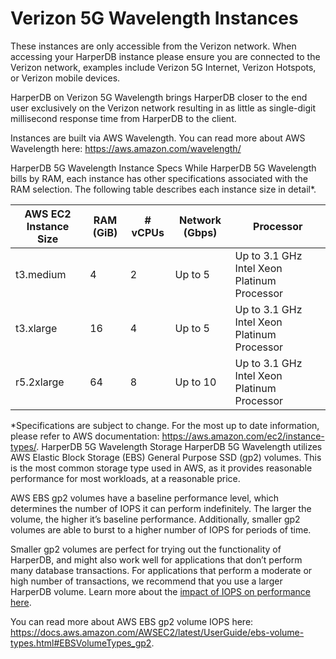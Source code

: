 # Verizon 5G Wavelength Instances

These instances are only accessible from the Verizon network. When accessing your HarperDB instance please ensure you are connected to the Verizon network, examples include Verizon 5G Internet, Verizon Hotspots, or Verizon mobile devices.



HarperDB on Verizon 5G Wavelength brings HarperDB closer to the end user exclusively on the Verizon network resulting in as little as single-digit millisecond response time from HarperDB to the client.



Instances are built via AWS Wavelength. You can read more about AWS Wavelength here: https://aws.amazon.com/wavelength/

HarperDB 5G Wavelength Instance Specs
While HarperDB 5G Wavelength bills by RAM, each instance has other specifications associated with the RAM selection. The following table describes each instance size in detail*.

| AWS EC2 Instance Size	 | RAM (GiB)	 | # vCPUs	 | Network (Gbps)	 | Processor                                   |
|------------------------|------------|----------|-----------------|---------------------------------------------|
| t3.medium	             | 4          | 2        | Up to 5         | Up to 3.1 GHz Intel Xeon Platinum Processor |
| t3.xlarge	             | 16         | 4        | Up to 5         | Up to 3.1 GHz Intel Xeon Platinum Processor |
| r5.2xlarge	            | 64         | 8        | Up to 10        | Up to 3.1 GHz Intel Xeon Platinum Processor |





*Specifications are subject to change. For the most up to date information, please refer to AWS documentation: https://aws.amazon.com/ec2/instance-types/.
HarperDB 5G Wavelength Storage
HarperDB 5G Wavelength utilizes AWS Elastic Block Storage (EBS) General Purpose SSD (gp2) volumes. This is the most common storage type used in AWS, as it provides reasonable performance for most workloads, at a reasonable price.



AWS EBS gp2 volumes have a baseline performance level, which determines the number of IOPS it can perform indefinitely. The larger the volume, the higher it’s baseline performance. Additionally, smaller gp2 volumes are able to burst to a higher number of IOPS for periods of time.



Smaller gp2 volumes are perfect for trying out the functionality of HarperDB, and might also work well for applications that don’t perform many database transactions. For applications that perform a moderate or high number of transactions, we recommend that you use a larger HarperDB volume. Learn more about the [impact of IOPS on performance here](../harperdb-cloud/iops-impact.md).



You can read more about AWS EBS gp2 volume IOPS here: https://docs.aws.amazon.com/AWSEC2/latest/UserGuide/ebs-volume-types.html#EBSVolumeTypes_gp2.